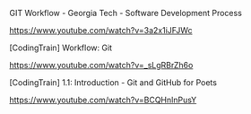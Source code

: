 GIT Workflow - Georgia Tech - Software Development Process

https://www.youtube.com/watch?v=3a2x1iJFJWc

[CodingTrain] Workflow: Git

https://www.youtube.com/watch?v=_sLgRBrZh6o

[CodingTrain] 1.1: Introduction - Git and GitHub for Poets

https://www.youtube.com/watch?v=BCQHnlnPusY
